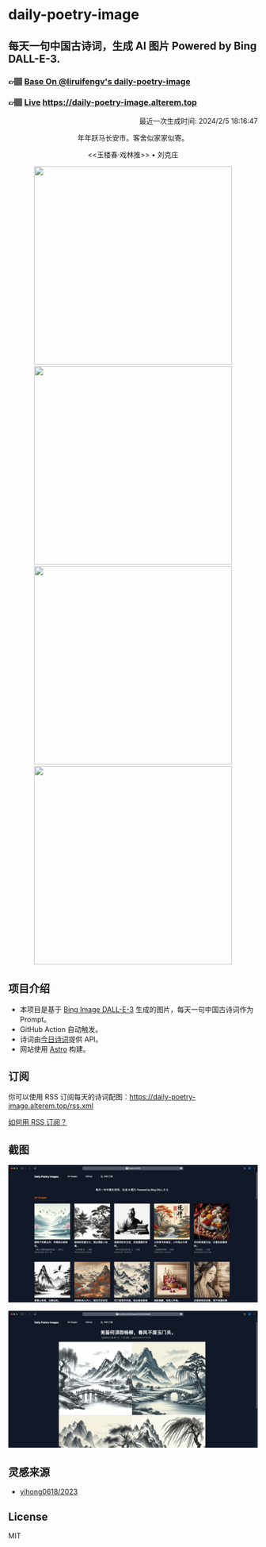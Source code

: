 
# daily-poetry-image

## 每天一句中国古诗词，生成 AI 图片 Powered by Bing DALL-E-3.

### 👉🏽 [Base On @liruifengv's daily-poetry-image](https://github.com/liruifengv/daily-poetry-image)

### 👉🏽 [Live](https://daily-poetry-image.alterem.top/) https://daily-poetry-image.alterem.top

<p align="right">
  最近一次生成时间: 2024/2/5 18:16:47
</p>
<p align="center">
年年跃马长安市。客舍似家家似寄。
</p>
<p align="center">
<<玉楼春·戏林推>> • 刘克庄
</p>
<p align="center">
<img src="https://tse3.mm.bing.net/th/id/OIG4.3jLhmFk2TergtFBHBRWQ" height="400" width="400" />
<img src="https://tse3.mm.bing.net/th/id/OIG4.kmajoU03Z1ELErnyVuX2" height="400" width="400" />
<img src="https://tse1.mm.bing.net/th/id/OIG4.yJOOvzacVxu13B_Yc3jC" height="400" width="400" />
<img src="https://tse2.mm.bing.net/th/id/OIG4.bISWYnvSxR5Hky45hM_O" height="400" width="400" />
</p>

## 项目介绍

-   本项目是基于 [Bing Image DALL-E-3](https://www.bing.com/images/create) 生成的图片，每天一句中国古诗词作为 Prompt。
-   GitHub Action 自动触发。
-   诗词由[今日诗词](https://www.jinrishici.com/)提供 API。
-   网站使用 [Astro](https://astro.build) 构建。

## 订阅

你可以使用 RSS 订阅每天的诗词配图：https://daily-poetry-image.alterem.top/rss.xml

[如何用 RSS 订阅？](https://zhuanlan.zhihu.com/p/55026716)

## 截图

![图片列表](./screenshots/Snipaste_2023-12-28_21-00-26.png)

![图片详情](./screenshots/Snipaste_2023-12-28_21-00-53.png)

## 灵感来源

-   [yihong0618/2023](https://github.com/yihong0618/2023)

## License

MIT
